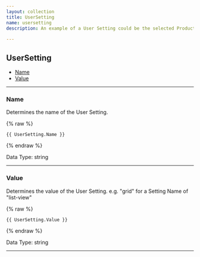```yaml
---
layout: collection
title: UserSetting
name: usersetting
description: An example of a User Setting could be the selected Product Listing template. 
 
---
```


## UserSetting

* [Name](#name)
* [Value](#value)

---

<a name="name"></a>
### Name
Determines the name of the User Setting.

{% raw %}
```liquid
{{ UserSetting.Name }}

```
{% endraw %}

Data Type: string

---

<a name="value"></a>
### Value
Determines the value of the User Setting. e.g. "grid" for a Setting Name of "list-view"

{% raw %}
```liquid
{{ UserSetting.Value }}

```
{% endraw %}

Data Type: string

---